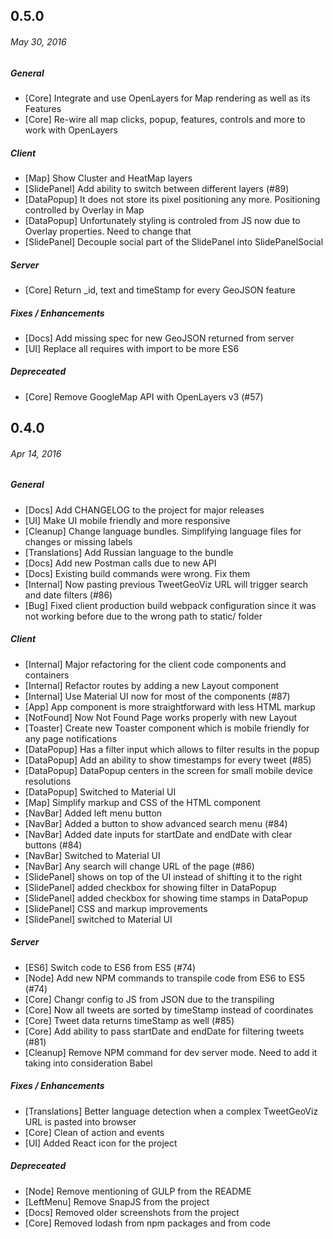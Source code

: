 ## 0.5.0
###### _May 30, 2016_

##### General
- [Core] Integrate and use OpenLayers for Map rendering as well as its Features
- [Core] Re-wire all map clicks, popup, features, controls and more to work with OpenLayers

##### Client
- [Map] Show Cluster and HeatMap layers
- [SlidePanel] Add ability to switch between different layers (#89)
- [DataPopup] It does not store its pixel positioning any more. Positioning controlled by Overlay in Map
- [DataPopup] Unfortunately styling is controled from JS now due to Overlay properties. Need to change that
- [SlidePanel] Decouple social part of the SlidePanel into SlidePanelSocial

##### Server
- [Core] Return _id, text and timeStamp for every GeoJSON feature

##### Fixes / Enhancements
- [Docs] Add missing spec for new GeoJSON returned from server
- [UI] Replace all requires with import to be more ES6

##### Depreceated
- [Core] Remove GoogleMap API with OpenLayers v3 (#57)

## 0.4.0
###### _Apr 14, 2016_

##### General
- [Docs] Add CHANGELOG to the project for major releases
- [UI] Make UI mobile friendly and more responsive
- [Cleanup] Change language bundles. Simplifying language files for changes or missing labels
- [Translations] Add Russian language to the bundle
- [Docs] Add new Postman calls due to new API
- [Docs] Existing build commands were wrong. Fix them
- [Internal] Now pasting previous TweetGeoViz URL will trigger search and date filters (#86)
- [Bug] Fixed client production build webpack configuration since it was not working before due to the wrong path to static/ folder

##### Client
- [Internal] Major refactoring for the client code components and containers
- [Internal] Refactor routes by adding a new Layout component
- [Internal] Use Material UI now for most of the components (#87)
- [App] App component is more straightforward with less HTML markup
- [NotFound] Now Not Found Page works properly with new Layout
- [Toaster] Create new Toaster component which is mobile friendly for any page notifications
- [DataPopup] Has a filter input which allows to filter results in the popup
- [DataPopup] Add an ability to show timestamps for every tweet (#85)
- [DataPopup] DataPopup centers in the screen for small mobile device resolutions
- [DataPopup] Switched to Material UI
- [Map] Simplify markup and CSS of the HTML component
- [NavBar] Added left menu button
- [NavBar] Added a button to show advanced search menu (#84)
- [NavBar] Added date inputs for startDate and endDate with clear buttons (#84)
- [NavBar] Switched to Material UI
- [NavBar] Any search will change URL of the page (#86)
- [SlidePanel] shows on top of the UI instead of shifting it to the right
- [SlidePanel] added checkbox for showing filter in DataPopup
- [SlidePanel] added checkbox for showing time stamps in DataPopup
- [SlidePanel] CSS and markup improvements
- [SlidePanel] switched to Material UI

##### Server
- [ES6] Switch code to ES6 from ES5 (#74)
- [Node] Add new NPM commands to transpile code from ES6 to ES5 (#74)
- [Core] Changr config to JS from JSON due to the transpiling
- [Core] Now all tweets are sorted by timeStamp instead of coordinates
- [Core] Tweet data returns timeStamp as well (#85)
- [Core] Add ability to pass startDate and endDate for filtering tweets (#81)
- [Cleanup] Remove NPM command for dev server mode. Need to add it taking into consideration Babel

##### Fixes / Enhancements
- [Translations] Better language detection when a complex TweetGeoViz URL is pasted into browser
- [Core] Clean of action and events
- [UI] Added React icon for the project

##### Depreceated
- [Node] Remove mentioning of GULP from the README
- [LeftMenu] Remove SnapJS from the project
- [Docs] Removed older screenshots from the project
- [Core] Removed lodash from npm packages and from code
